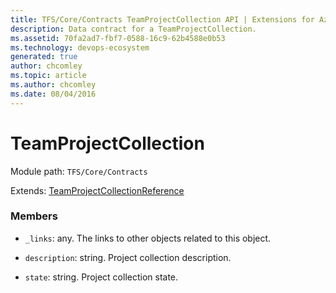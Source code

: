 ```yaml
---
title: TFS/Core/Contracts TeamProjectCollection API | Extensions for Azure DevOps Services
description: Data contract for a TeamProjectCollection.
ms.assetid: 70fa2ad7-fbf7-0588-16c9-62b4588e0b53
ms.technology: devops-ecosystem
generated: true
author: chcomley
ms.topic: article
ms.author: chcomley
ms.date: 08/04/2016
---
```


# TeamProjectCollection

Module path: `TFS/Core/Contracts`

Extends: [TeamProjectCollectionReference](../../../TFS/Core/Contracts/TeamProjectCollectionReference.md)

### Members

* `_links`: any. The links to other objects related to this object.

* `description`: string. Project collection description.

* `state`: string. Project collection state.
